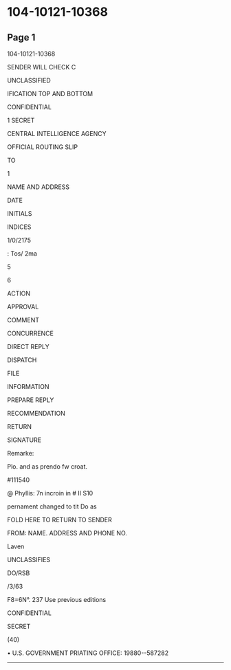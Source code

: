 # 104-10121-10368

## Page 1

104-10121-10368

SENDER WILL CHECK C

UNCLASSIFIED

IFICATION TOP AND BOTTOM

CONFIDENTIAL

1 SECRET

CENTRAL INTELLIGENCE AGENCY

OFFICIAL ROUTING SLIP

TO

1

NAME AND ADDRESS

DATE

INITIALS

INDICES

1/0/2175

: Tos/ 2ma

5

6

ACTION

APPROVAL

COMMENT

CONCURRENCE

DIRECT REPLY

DISPATCH

FILE

INFORMATION

PREPARE REPLY

RECOMMENDATION

RETURN

SIGNATURE

Remarke:

Plo. and as prendo fw croat.

#111540

@ Phyllis: 7n incroin in # II S10

pernament changed to tit Do as

FOLD HERE TO RETURN TO SENDER

FROM: NAME. ADDRESS AND PHONE NO.

Laven

UNCLASSIFIES

DO/RSB

/3/63

F8=6N°. 237 Use previous editions

CONFIDENTIAL

SECRET

(40)

• U.S. GOVERNMENT PRIATING OFFICE: 19880--587282

---


